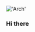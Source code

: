 !['Arch'](https://icons.iconarchive.com/icons/papirus-team/papirus-apps/48/distributor-logo-archlinux-icon.png)
### Hi there 
